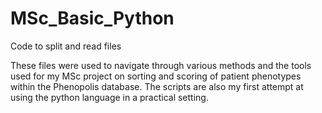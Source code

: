 # MSc_Basic_Python
Code to split and read files

These files were used to navigate through various methods and the tools used for my MSc project on sorting and scoring of
patient phenotypes within the Phenopolis database.
The scripts are also my first attempt at using the python language in a practical setting.
